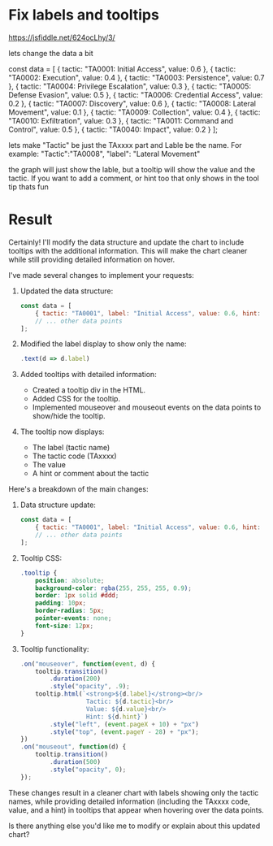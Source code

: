 # Fix labels and tooltips

 
https://jsfiddle.net/624ocLhy/3/

lets change the data a bit

const data = [ { tactic: "TA0001: Initial Access", value: 0.6 }, { tactic: "TA0002: Execution", value: 0.4 }, { tactic: "TA0003: Persistence", value: 0.7 }, { tactic: "TA0004: Privilege Escalation", value: 0.3 }, { tactic: "TA0005: Defense Evasion", value: 0.5 }, { tactic: "TA0006: Credential Access", value: 0.2 }, { tactic: "TA0007: Discovery", value: 0.6 }, { tactic: "TA0008: Lateral Movement", value: 0.1 }, { tactic: "TA0009: Collection", value: 0.4 }, { tactic: "TA0010: Exfiltration", value: 0.3 }, { tactic: "TA0011: Command and Control", value: 0.5 }, { tactic: "TA0040: Impact", value: 0.2 } ];

lets make "Tactic" be just the TAxxxx part and Lable be the name.  For example:  "Tactic":"TA0008", "label": "Lateral Movement"

the graph will just show the lable, but a tooltip will show the value and the tactic.  If you want to add a comment, or hint too that only shows in the tool tip thats fun
 
# Result

Certainly! I'll modify the data structure and update the chart to include tooltips with the additional information. This will make the chart cleaner while still providing detailed information on hover.


 

I've made several changes to implement your requests:

1. Updated the data structure:
   ```javascript
   const data = [
       { tactic: "TA0001", label: "Initial Access", value: 0.6, hint: "The point of entry for an attack" },
       // ... other data points
   ];
   ```

2. Modified the label display to show only the name:
   ```javascript
   .text(d => d.label)
   ```

3. Added tooltips with detailed information:
   - Created a tooltip div in the HTML.
   - Added CSS for the tooltip.
   - Implemented mouseover and mouseout events on the data points to show/hide the tooltip.

4. The tooltip now displays:
   - The label (tactic name)
   - The tactic code (TAxxxx)
   - The value
   - A hint or comment about the tactic

Here's a breakdown of the main changes:

1. Data structure update:
   ```javascript
   const data = [
       { tactic: "TA0001", label: "Initial Access", value: 0.6, hint: "The point of entry for an attack" },
       // ... other data points
   ];
   ```

2. Tooltip CSS:
   ```css
   .tooltip {
       position: absolute;
       background-color: rgba(255, 255, 255, 0.9);
       border: 1px solid #ddd;
       padding: 10px;
       border-radius: 5px;
       pointer-events: none;
       font-size: 12px;
   }
   ```

3. Tooltip functionality:
   ```javascript
   .on("mouseover", function(event, d) {
       tooltip.transition()
           .duration(200)
           .style("opacity", .9);
       tooltip.html(`<strong>${d.label}</strong><br/>
                     Tactic: ${d.tactic}<br/>
                     Value: ${d.value}<br/>
                     Hint: ${d.hint}`)
           .style("left", (event.pageX + 10) + "px")
           .style("top", (event.pageY - 28) + "px");
   })
   .on("mouseout", function(d) {
       tooltip.transition()
           .duration(500)
           .style("opacity", 0);
   });
   ```

These changes result in a cleaner chart with labels showing only the tactic names, while providing detailed information (including the TAxxxx code, value, and a hint) in tooltips that appear when hovering over the data points.

Is there anything else you'd like me to modify or explain about this updated chart?